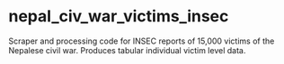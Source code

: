 # nepal_civ_war_victims_insec

Scraper and processing code for INSEC reports of 15,000 victims of the Nepalese civil war. Produces tabular individual victim level data.
